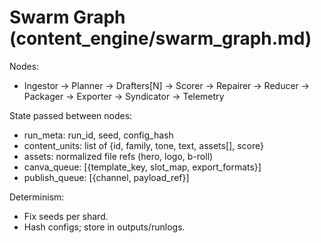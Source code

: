 # Swarm Graph (content_engine/swarm_graph.md)
Nodes:
- Ingestor → Planner → Drafters[N] → Scorer → Repairer → Reducer → Packager → Exporter → Syndicator → Telemetry

State passed between nodes:
- run_meta: run_id, seed, config_hash
- content_units: list of {id, family, tone, text, assets[], score}
- assets: normalized file refs (hero, logo, b-roll)
- canva_queue: [{template_key, slot_map, export_formats}]
- publish_queue: [{channel, payload_ref}]

Determinism:
- Fix seeds per shard.
- Hash configs; store in outputs/runlogs.
